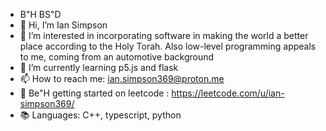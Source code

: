 - B"H BS"D
- 👋 Hi, I’m Ian Simpson
- 👀 I’m interested in incorporating software in making the world a better place according to the Holy Torah. Also low-level programming appeals to me, coming from an automotive background
- 🌱 I’m currently learning p5.js and flask
- 📫 How to reach me: ian.simpson369@proton.me
- 💯 Be"H getting started on leetcode : https://leetcode.com/u/ian-simpson369/
- 📚 Languages: C++, typescript, python

